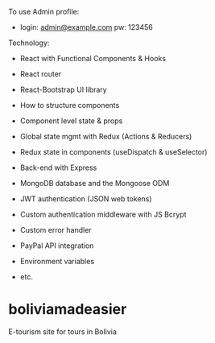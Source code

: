 To use Admin profile:
- login: admin@example.com
pw: 123456

Technology:
- React with Functional Components & Hooks

- React router

- React-Bootstrap UI library

- How to structure components

- Component level state & props

- Global state mgmt with Redux (Actions & Reducers)

- Redux state in components (useDispatch & useSelector)

- Back-end with Express

- MongoDB database and the Mongoose ODM

- JWT authentication (JSON web tokens)

- Custom authentication middleware with JS Bcrypt

- Custom error handler

- PayPal API integration

- Environment variables

- etc.


# boliviamadeasier
E-tourism site for tours in Bolivia
